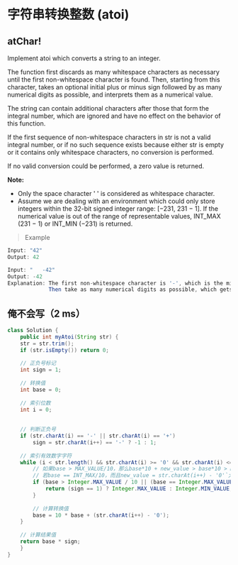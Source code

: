 
#  字符串转换整数 (atoi)

## atChar!

Implement atoi which converts a string to an integer.

The function first discards as many whitespace characters as necessary until the first non-whitespace character is found. Then, starting from this character, takes an optional initial plus or minus sign followed by as many numerical digits as possible, and interprets them as a numerical value.

The string can contain additional characters after those that form the integral number, which are ignored and have no effect on the behavior of this function.

If the first sequence of non-whitespace characters in str is not a valid integral number, or if no such sequence exists because either str is empty or it contains only whitespace characters, no conversion is performed.

If no valid conversion could be performed, a zero value is returned.

**Note:**
* Only the space character ' ' is considered as whitespace character.
* Assume we are dealing with an environment which could only store integers within the 32-bit signed integer range: [−231,  231 − 1]. If the numerical value is out of the range of representable values, INT_MAX (231 − 1) or INT_MIN (−231) is returned.


> Example

``` java
Input: "42"
Output: 42
```
```java
Input: "   -42"
Output: -42
Explanation: The first non-whitespace character is '-', which is the minus sign.
             Then take as many numerical digits as possible, which gets 42.            
```

## 俺不会写（2 ms）


```java
class Solution {
    public int myAtoi(String str) {
    str = str.trim();  
    if (str.isEmpty()) return 0;  
  
    // 正负号标记  
    int sign = 1;  
  
    // 转换值  
    int base = 0;  
  
    // 索引位数  
    int i = 0;  
  
  
    // 判断正负号  
    if (str.charAt(i) == '-' || str.charAt(i) == '+')  
        sign = str.charAt(i++) == '-' ? -1 : 1;  
  
    // 索引有效数字字符  
    while (i < str.length() && str.charAt(i) >= '0' && str.charAt(i) <= '9') {   
        // 如果base > MAX_VALUE/10，那么base*10 + new_value > base*10 > MAX_VALUE，这种情况下就会发生溢出。  
        // 若base == INT_MAX/10，而且new_value = str.charAt(i++) - '0'`大于`7`，也会发生溢出。因为MAX_VALUE = 2147483647  
        if (base > Integer.MAX_VALUE / 10 || (base == Integer.MAX_VALUE / 10 && str.charAt(i) - '0' > 7)) {  
            return (sign == 1) ? Integer.MAX_VALUE : Integer.MIN_VALUE;  
        }  
  
        // 计算转换值  
        base = 10 * base + (str.charAt(i++) - '0');  
    }  
  
    // 计算结果值  
    return base * sign;  
    }
}
```
